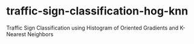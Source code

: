 # traffic-sign-classification-hog-knn
Traffic Sign Classification using Histogram of Oriented Gradients and K-Nearest Neighbors
